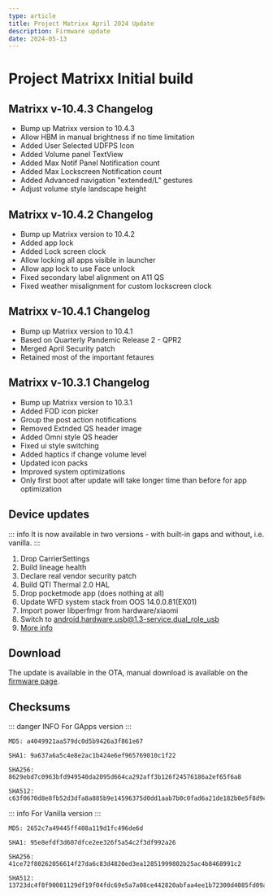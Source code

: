 ```yaml
---
type: article
title: Project Matrixx April 2024 Update
description: Firmware update
date: 2024-05-13
---
```


# Project Matrixx <Badge type="tip" text="10.4.3" /> Initial build

## Matrixx v-10.4.3 Changelog

- Bump up Matrixx version to 10.4.3
- Allow HBM in manual brightness if no time limitation
- Added User Selected UDFPS Icon
- Added Volume panel TextView
- Added Max Notif Panel Notification count
- Added Max Lockscreen Notification count
- Added Advanced navigation "extended/L" gestures
- Adjust volume style landscape height

## Matrixx v-10.4.2 Changelog

- Bump up Matrixx version to 10.4.2
- Added app lock
- Added Lock screen clock
- Allow locking all apps visible in launcher
- Allow app lock to use Face unlock
- Fixed secondary label alignment on A11 QS
- Fixed weather misalignment for custom lockscreen clock

## Matrixx v-10.4.1 Changelog

- Bump up Matrixx version to 10.4.1
- Based on Quarterly Pandemic Release 2 - QPR2
- Merged April Security patch
- Retained most of the important fetaures

## Matrixx v-10.3.1 Changelog

- Bump up Matrixx version to 10.3.1
- Added FOD icon picker
- Group the post action notifications
- Removed Extnded QS header image
- Added Omni style QS header
- Fixed ui style switching
- Added haptics if change volume level
- Updated icon packs
- Improved system optimizations
- Only first boot after update will take longer time than before for app optimization

## Device updates

::: info
It is now available in two versions - with built-in gaps and without, i.e. vanilla.
:::

1. Drop CarrierSettings
1. Build lineage health
1. Declare real vendor security patch
1. Build QTI Thermal 2.0 HAL
1. Drop pocketmode app (does nothing at all)
1. Update WFD system stack from OOS 14.0.0.81(EX01)
1. Import power libperfmgr from hardware/xiaomi
1. Switch to android.hardware.usb@1.3-service.dual_role_usb
1. [More info](https://gitlab.com/lenovo-z5s/device_lenovo_sdm710-common/-/commits/648cf645/)

## Download

The update is available in the OTA, manual download is available on the [firmware page](/roms/a14/matrixx).

## Checksums

::: danger INFO
For GApps version
:::

```
MD5: a4049921aa579dc0d5b9426a3f861e67
```

```
SHA1: 9a637a6a5c4e8e2ac1b424e6ef965769010c1f22
```

```
SHA256: 8629ebd7c0963bfd949540da2095d664ca292aff3b126f24576186a2ef65f6a8
```

```
SHA512: c63f0670d8e8fb52d3dfa8a885b9e14596375d0dd1aab7b0c0fad6a21de182b0e5f8d9c3de3e1596fcabd8c194ee6992c85f767c7bbe0b860b9dd1e0b2b9b9dd
```

::: info
For Vanilla version
:::

```
MD5: 2652c7a49445ff408a119d1fc496de6d
```

```
SHA1: 95e8efdf3d607dfce2ee326f5a54c2f3df992a26
```

```
SHA256: 41ce72f80262056614f27da6c83d4820ed3ea12851999802b25ac4b8468991c2
```

```
SHA512: 13723dc4f8f90081129df19f04fdc69e5a7a08ce442820abfaa4ee1b72300d4085fd09a24a3aa1b4361886098c374eadba143eca39259ba84c707b9a8b860c6a
```
